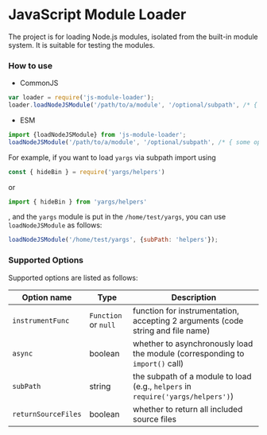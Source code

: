 # JavaScript Module Loader

The project is for loading Node.js modules, isolated from the built-in module system.
It is suitable for testing the modules.

### How to use

* CommonJS

```javascript
var loader = require('js-module-loader');
loader.loadNodeJSModule('/path/to/a/module', '/optional/subpath', /* { some options } */);
```

* ESM

```javascript
import {loadNodeJSModule} from 'js-module-loader';
loadNodeJSModule('/path/to/a/module', '/optional/subpath', /* { some options } */);
```

For example, if you want to load `yargs` via subpath import using 

```javascript
const { hideBin } = require('yargs/helpers')
```

or 

```javascript
import { hideBin } from 'yargs/helpers'
```

, and the `yargs` module is put in the `/home/test/yargs`, you can use `loadNodeJSModule` as follows:

```javascript
loadNodeJSModule('/home/test/yargs', {subPath: 'helpers'});
```

### Supported Options

Supported options are listed as follows:

| Option name | Type  | Description |
| ----------- | ----- | ----------- |
| `instrumentFunc` | `Function` or `null` | function for instrumentation, accepting 2 arguments (code string and file name) |
| `async`    | boolean | whether to asynchronously load the module (corresponding to `import()` call) |
| `subPath`  | string  | the subpath of a module to load (e.g., `helpers` in `require('yargs/helpers')`) |
| `returnSourceFiles` | boolean | whether to return all included source files |